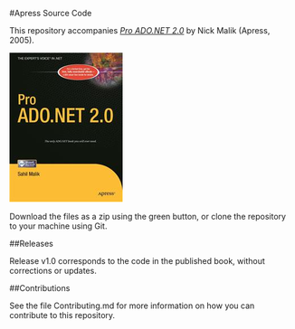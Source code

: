 #Apress Source Code

This repository accompanies [*Pro ADO.NET 2.0*](http://www.apress.com/9781590595121) by Nick Malik (Apress, 2005).

![Cover image](9781590595121.jpg)

Download the files as a zip using the green button, or clone the repository to your machine using Git.

##Releases

Release v1.0 corresponds to the code in the published book, without corrections or updates.

##Contributions

See the file Contributing.md for more information on how you can contribute to this repository.
